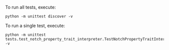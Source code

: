 To run all tests, execute:
```
python -m unittest discover -v
```

To run a single test, execute:
```
python -m unittest tests.test_notch_property_trait_interpreter.TestNotchPropertyTraitInterpreter -v
```